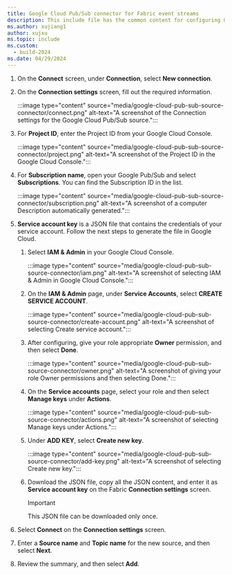 ```yaml
---
title: Google Cloud Pub/Sub connector for Fabric event streams
description: This include file has the common content for configuring Google Cloud Pub/Sub connector for Fabric event streams and Real-Time hub. 
ms.author: xujiang1
author: xujxu 
ms.topic: include
ms.custom:
  - build-2024
ms.date: 04/29/2024
---
```


1. On the **Connect** screen, under **Connection**, select **New connection**.

1. On the **Connection settings** screen, fill out the required information.

   :::image type="content" source="media/google-cloud-pub-sub-source-connector/connect.png" alt-text="A screenshot of the Connection settings for the Google Cloud Pub/Sub source.":::

1. For **Project ID**, enter the Project ID from your Google Cloud Console.

   :::image type="content" source="media/google-cloud-pub-sub-source-connector/project.png" alt-text="A screenshot of the Project ID in the Google Cloud Console.":::

1. For **Subscription name**, open your Google Pub/Sub and select **Subscriptions**. You can find the Subscription ID in the list.

   :::image type="content" source="media/google-cloud-pub-sub-source-connector/subscription.png" alt-text="A screenshot of a computer Description automatically generated.":::

1. **Service account key** is a JSON file that contains the credentials of your service account. Follow the next steps to generate the file in Google Cloud.

   1. Select **IAM & Admin** in your Google Cloud Console.

      :::image type="content" source="media/google-cloud-pub-sub-source-connector/iam.png" alt-text="A screenshot of selecting IAM & Admin in Google Cloud Console.":::

   1. On the **IAM & Admin** page, under **Service Accounts**, select **CREATE SERVICE ACCOUNT**.

      :::image type="content" source="media/google-cloud-pub-sub-source-connector/create-account.png" alt-text="A screenshot of selecting Create service account.":::

   1. After configuring, give your role appropriate **Owner** permission, and then select **Done**.

      :::image type="content" source="media/google-cloud-pub-sub-source-connector/owner.png" alt-text="A screenshot of giving your role Owner permissions and then selecting Done.":::

   1. On the **Service accounts** page, select your role and then select **Manage keys** under **Actions**.

      :::image type="content" source="media/google-cloud-pub-sub-source-connector/actions.png" alt-text="A screenshot of selecting Manage keys under Actions.":::

   1. Under **ADD KEY**, select **Create new key**.

      :::image type="content" source="media/google-cloud-pub-sub-source-connector/add-key.png" alt-text="A screenshot of selecting Create new key.":::

   1. Download the JSON file, copy all the JSON content, and enter it as **Service account key** on the Fabric **Connection settings** screen.

      >[!IMPORTANT]
      >This JSON file can be downloaded only once.

1. Select **Connect** on the **Connection settings** screen.

1. Enter a **Source name** and **Topic name** for the new source, and then select **Next**.

1. Review the summary, and then select **Add**.
